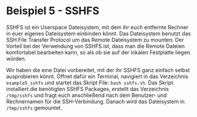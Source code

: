 # Beispiel 5 - SSHFS
SSHFS ist ein Userspace Dateisystem, mit dem ihr euch entfernte Rechner in euer eigenes Dateisystem einbinden könnt. Das Dateisystem benutzt das SSH File Transfer Protocol um das Remote Dateisystem zu mounten. Der Vorteil bei der Verwendung von SSHFS ist, dass man die Remote Dateien komfortabel bearbeiten kann, so als ob sie auf der lokalen Festplatte liegen würden.

Wir haben die eine Datei vorbereitet, mit der ihr SSHFS ganz einfach selbst ausprobieren könnt. Öffnet dafür ein Terminal, navigiert in das Verzeichnis `example5_sshfs` und startet das Skript File: `bash sshfs.sh`.
Das Skript installiert die benötigten SSHFS Packages, erstellt das Verzeichnis `/tmp/sshfs` und fragt euch anschließend nach dem Benutzer- und Rechnernamen für die SSH-Verbindung. Danach wird das Dateisystem in `/tmp/sshfs` gemountet.
